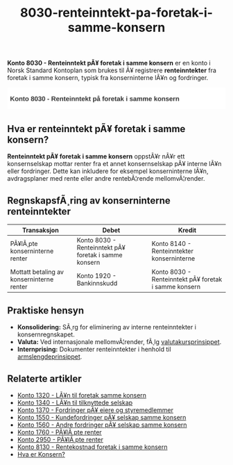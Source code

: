 ﻿---
title: "8030-renteinntekt-pa-foretak-i-samme-konsern"
meta_title: "8030-renteinntekt-pa-foretak-i-samme-konsern"
meta_description: '**Konto 8030 - Renteinntekt pÃ¥ foretak i samme konsern** er en konto i Norsk Standard Kontoplan som brukes til Ã¥ registrere **renteinntekter** fra foretak i s...'
slug: 8030-renteinntekt-pa-foretak-i-samme-konsern
type: blog
layout: pages/single
---

**Konto 8030 - Renteinntekt pÃ¥ foretak i samme konsern** er en konto i Norsk Standard Kontoplan som brukes til Ã¥ registrere **renteinntekter** fra foretak i samme konsern, typisk fra konserninterne lÃ¥n og fordringer.

![Illustrasjon av konto 8030 Renteinntekt pÃ¥ foretak i samme konsern](8030-renteinntekt-pa-foretak-i-samme-konsern-image.svg)

## Hva er renteinntekt pÃ¥ foretak i samme konsern?

**Renteinntekt pÃ¥ foretak i samme konsern** oppstÃ¥r nÃ¥r ett konsernselskap mottar renter fra et annet konsernselskap pÃ¥ interne lÃ¥n eller fordringer. Dette kan inkludere for eksempel konserninterne lÃ¥n, avdragsplaner med rente eller andre rentebÃ¦rende mellomvÃ¦render.

## RegnskapsfÃ¸ring av konserninterne renteinntekter

| Transaksjon                                              | Debet                                                       | Kredit                                    |
|----------------------------------------------------------|-------------------------------------------------------------|-------------------------------------------|
| PÃ¥lÃ¸pte konserninterne renter                            | Konto 8030 - Renteinntekt pÃ¥ foretak i samme konsern        | Konto 8140 - Renteinntekter konserninterne |
| Mottatt betaling av konserninterne renter                | Konto 1920 - Bankinnskudd                                   | Konto 8030 - Renteinntekt pÃ¥ foretak i samme konsern |

## Praktiske hensyn

* **Konsolidering:** SÃ¸rg for eliminering av interne renteinntekter i konsernregnskapet.
* **Valuta:** Ved internasjonale mellomvÃ¦render, fÃ¸lg [valutakursprinsippet](/blogs/regnskap/hva-er-valutakurs "Hva er Valutakurs? Prinsipper for valutahÃ¥ndtering i regnskap").
* **Internprising:** Dokumenter renteinntekter i henhold til [armslengdeprinsippet](/blogs/regnskap/hva-er-internprising "Hva er Internprising? Retningslinjer for konserninternt salg").

## Relaterte artikler

* [Konto 1320 - LÃ¥n til foretak samme konsern](/blogs/kontoplan/1320-lan-til-foretak-samme-konsern "Konto 1320 - LÃ¥n til foretak samme konsern")
* [Konto 1340 - LÃ¥n til tilknyttede selskap](/blogs/kontoplan/1340-lan-til-tilknyttede-selskap "Konto 1340 - LÃ¥n til tilknyttede selskap")
* [Konto 1370 - Fordringer pÃ¥ eiere og styremedlemmer](/blogs/kontoplan/1370-fordringer-pa-eiere-og-styremedlemmer "Konto 1370 - Fordringer pÃ¥ eiere og styremedlemmer")
* [Konto 1550 - Kundefordringer pÃ¥ selskap samme konsern](/blogs/kontoplan/1550-kundefordringer-pa-selskap-samme-konsern "Konto 1550 - Kundefordringer pÃ¥ selskap samme konsern")
* [Konto 1560 - Andre fordringer pÃ¥ selskap samme konsern](/blogs/kontoplan/1560-andre-fordringer-pa-selskap-samme-konsern "Konto 1560 - Andre fordringer pÃ¥ selskap samme konsern")
* [Konto 1760 - PÃ¥lÃ¸pte renter](/blogs/kontoplan/1760-palopte-renter "Konto 1760 - PÃ¥lÃ¸pte renter: RegnskapsfÃ¸ring av pÃ¥lÃ¸pte renteutgifter")
* [Konto 2950 - PÃ¥lÃ¸pte renter](/blogs/kontoplan/2950-palopte-renter "Konto 2950 - PÃ¥lÃ¸pte renter: RegnskapsfÃ¸ring av pÃ¥lÃ¸pte renteutgifter")
* [Konto 8130 - Rentekostnad foretak i samme konsern](/blogs/kontoplan/8130-rentekostnad-foretak-i-samme-konsern "Konto 8130 - Rentekostnad foretak i samme konsern")
* [Hva er Konsern?](/blogs/regnskap/hva-er-konsern "Hva er Konsern? Komplett Guide til Konsernstrukturer og Konsernregnskap")
